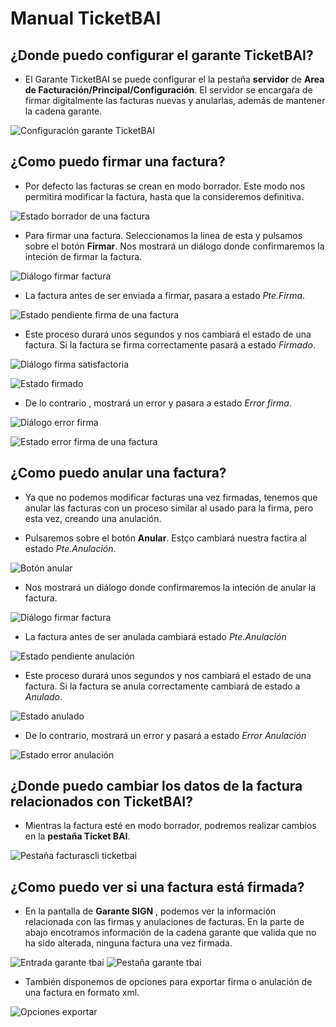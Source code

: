 # Manual TicketBAI

## ¿Donde puedo configurar el garante TicketBAI?

* El Garante TicketBAI se puede configurar el la pestaña **servidor** de **Area de Facturación/Principal/Configuración**. El servidor se encargaŕa de firmar digitalmente las facturas nuevas y anularlas, además de mantener la cadena garante.

![Configuración garante TicketBAI](./img/config.png)



## ¿Como puedo firmar una factura?

* Por defecto las facturas se crean en modo borrador. Este modo nos permitirá modificar la factura, hasta que la consideremos definitiva. 

![Estado borrador de una factura](./img/estado_borrador.png)

* Para firmar una factura. Seleccionamos la linea de esta y pulsamos sobre el botón **Firmar**. Nos mostrará un diálogo donde confirmaremos la inteción de firmar la factura.

![Diálogo firmar factura](./img/dialogo_firma.png)

*  La factura antes de ser enviada a firmar, pasara a estado *Pte.Firma*. 

![Estado pendiente firma de una factura](./img/estado_pendiente_firma.png)

* Este proceso durará unos segundos y nos cambiará el estado de una factura. Si la factura se firma correctamente pasará a estado *Firmado*. 

![Diálogo firma satisfactoria](./img/dialogo_firma.png)

![Estado firmado](./img/estado_firmado.png)

* De lo contrario , mostrará un error y pasara a estado *Error firma*.

![Diálogo error firma](./img/dialogo_error_firma.png)

![Estado error firma de una factura](./img/estado_error_firma.png)


## ¿Como puedo anular una factura?

* Ya que no podemos modificar facturas una vez firmadas, tenemos que anular las facturas con un proceso similar al usado para la firma, pero esta vez,  creando una anulación.

* Pulsaremos sobre el botón **Anular**. Estço cambiará nuestra factira al estado *Pte.Anulación*.



![Botón anular](./img/boton_anular.png)

* Nos mostrará un diálogo donde confirmaremos la inteción de anular la factura.

![Diálogo firmar factura](./img/dialogo_anular_factura.png)

* La factura antes de ser anulada cambiará estado *Pte.Anulación*

![Estado pendiente anulación](./img/estado_pendiente_anulacion.png)

* Este proceso durará unos segundos y nos cambiará el estado de una factura. Si la factura se anula correctamente cambiará de estado a *Anulado*. 

![Estado anulado](./img/estado_anulado.png)

* De lo contrario, mostrará un error y pasará a estado *Error Anulación*

![Estado error anulación](./img/estado_error_anulacion.png)


## ¿Donde puedo cambiar los datos de la factura relacionados con TicketBAI?

* Mientras la factura esté en modo borrador, podremos realizar cambios en la **pestaña Ticket BAI**.

![Pestaña facturascli ticketbai](./img/ventana_facturascli_ticketbai.png)


## ¿Como puedo ver si una factura está firmada?

* En la pantalla de **Garante SIGN** , podemos ver la información relacionada con las firmas y anulaciones de facturas. En la parte de abajo encotramos información de la cadena garante que valida que no ha sido alterada, ninguna factura una vez firmada.

![Entrada garante tbai](./img/arbol_garante.png)
![Pestaña garante tbai](./img/pantalla_garante.png)

* También disponemos de opciones para exportar firma o anulación de una factura en formato xml.

![Opciones exportar](./img/opcion_exportar.png)


